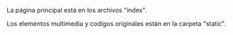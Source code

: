 La página principal está en los archivos "index".

Los elementos multimedia y codigos originales están en la carpeta "static".